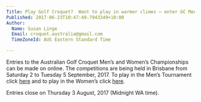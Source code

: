 ```yaml
---
Title: Play Golf Croquet?  Want to play in warmer climes – enter GC Men’s and Women’s Singles Now!
Published: 2017-06-23T10:47:49.7943349+10:00
Author:
  Name: Susan Linge
  Email: croquet.australia@gmail.com
  TimeZoneId: AUS Eastern Standard Time

---
```

Entries to the Australian Golf Croquet Men’s and Women’s Championships can be made on online.  The competitions are being held in Brisbane from Saturday 2 to Tuesday 5 September, 2017. To play in the Men’s Tournament click [here](https://croquet-australia.com.au/tournaments/2017/gc/mens-open) and to play in the Women’s click [here](https://croquet-australia.com.au/tournaments/2017/gc/womens-open).

Entries close on Thursday 3 August, 2017 (Midnight WA time).